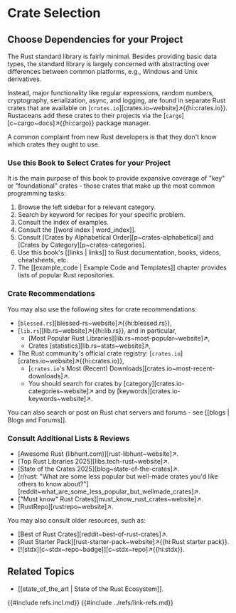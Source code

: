 # Crate Selection

## Choose Dependencies for your Project

The Rust standard library is fairly minimal. Besides providing basic data types, the standard library is largely concerned with abstracting over differences between common platforms, e.g., Windows and Unix derivatives.

Instead, major functionality like regular expressions, random numbers, cryptography, serialization, async, and logging, are found in separate Rust crates that are available on [`crates.io`][crates.io~website]↗{{hi:crates.io}}. Rustaceans add these crates to their projects via the [`cargo`][c~cargo~docs]↗{{hi:cargo}} package manager.

A common complaint from new Rust developers is that they don't know which crates they ought to use.

### Use this Book to Select Crates for your Project

It is the main purpose of this book to provide expansive coverage of "key" or "foundational" crates - those crates that make up the most common programming tasks:

1. Browse the left sidebar for a relevant category.
1. Search by keyword for recipes for your specific problem.
1. Consult the index of examples.
1. Consult the [[word index | word_index]].
1. Consult [Crates by Alphabetical Order][p~crates-alphabetical] and [Crates by Category][p~crates-categories].
1. Use this book's [[links | links]] to Rust documentation, books, videos, cheatsheets, etc.
1. The [[example_code | Example Code and Templates]] chapter provides lists of popular Rust repositories.

### Crate Recommendations

You may also use the following sites for crate recommendations:

- [`blessed.rs`][blessed-rs~website]↗{{hi:blessed.rs}},
- [`lib.rs`][lib.rs~website]↗{{hi:lib.rs}}, and in particular,
  - [Most Popular Rust Libraries][lib.rs~most-popular~website]↗,
  - Crates [statistics][lib.rs~stats~website]↗,
- The Rust community's official crate registry: [`crates.io`][crates.io~website]↗{{hi:crates.io}},
  - [`crates.io`'s Most (Recent) Downloads][crates.io~most-recent-downloads]↗.
  - You should search for crates by [category][crates.io-categories~website]↗ and by [keywords][crates.io-keywords~website]↗.

You can also search or post on Rust chat servers and forums - see [[blogs | Blogs and Forums]].

### Consult Additional Lists & Reviews

- [Awesome Rust (libhunt.com)][rust-libhunt~website]↗.
- [Top Rust Libraries 2025][libs.tech-rust~website]↗.
- [State of the Crates 2025][blog~state-of-the-crates]↗.
- [r/rust: "What are some less popular but well-made crates you'd like others to know about?"][reddit~what_are_some_less_popular_but_wellmade_crates]↗.
- ["Must know" Rust Crates][must_know_rust_crates~website]↗.
- [RustRepo][rustrepo~website]↗.

You may also consult older resources, such as:

- [Best of Rust Crates][reddit~best-of-rust-crates]↗.
- [Rust Starter Pack][rust-starter-pack~website]↗{{hi:Rust starter pack}}.
- [![stdx][c~stdx~repo~badge]][c~stdx~repo]↗{{hi:stdx}}.

## Related Topics

- [[state_of_the_art | State of the Rust Ecosystem]].

{{#include refs.incl.md}}
{{#include ../refs/link-refs.md}}

<div class="hidden">
</div>
